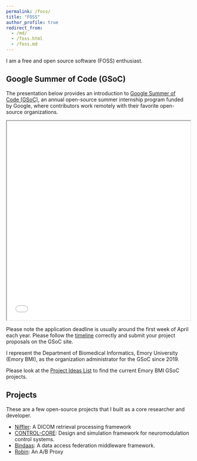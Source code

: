 ```yaml
---
permalink: /foss/
title: "FOSS"
author_profile: true
redirect_from: 
  - /md/
  - /foss.html
  - /foss.md
---
```


I am a free and open source software (FOSS) enthusiast. 

## Google Summer of Code (GSoC)

The presentation below provides an introduction to [Google Summer of Code (GSoC)](https://summerofcode.withgoogle.com/), an annual open-source summer internship program funded by Google, where contributors work remotely with their favorite open-source organizations.

<iframe src="../files/GSoC.pdf" width="100%" height="545px"></iframe>

Please note the application deadline is usually around the first week of April each year. Please follow the [timeline](https://developers.google.com/open-source/gsoc/timeline) correctly and submit your project proposals on the GSoC site.

I represent the Department of Biomedical Informatics, Emory University (Emory BMI), as the organization administrator for the GSoC since 2019. 

Please look at the [Project Ideas List](https://github.com/NISYSLAB/Emory-BMI-GSoC/) to find the current Emory BMI GSoC projects.


## Projects

These are a few open-source projects that I built as a core researcher and developer.

* [Niffler](https://github.com/Emory-HITI/Niffler/): A DICOM retrieval processing framework
* [CONTROL-CORE](https://github.com/ControlCore-Project/): Design and simulation framework for neuromodulation control systems.
* [Bindaas](https://github.com/sharmalab/bindaas): A data access federation middleware framework.
* [Robin](https://github.com/pradeeban/robin): An A/B Proxy
